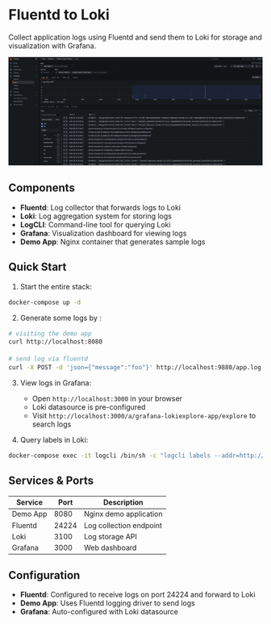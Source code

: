 # Fluentd to Loki

Collect application logs using Fluentd and send them to Loki for storage and visualization with Grafana.

![screenshot](screenshot.png)

## Components

- **Fluentd**: Log collector that forwards logs to Loki
- **Loki**: Log aggregation system for storing logs
- **LogCLI**: Command-line tool for querying Loki
- **Grafana**: Visualization dashboard for viewing logs
- **Demo App**: Nginx container that generates sample logs

## Quick Start

1. Start the entire stack:
```bash
docker-compose up -d
```

2. Generate some logs by :
```bash
# visiting the demo app
curl http://localhost:8080

# send log via fluentd
curl -X POST -d 'json={"message":"foo"}' http://localhost:9880/app.log
```

3. View logs in Grafana:
   - Open `http://localhost:3000` in your browser
   - Loki datasource is pre-configured
   - Visit `http://localhost:3000/a/grafana-lokiexplore-app/explore` to search logs

4. Query labels in Loki:
```bash
docker-compose exec -it logcli /bin/sh -c "logcli labels --addr=http://loki:3100"
```

## Services & Ports

| Service | Port | Description |
|---------|------|-------------|
| Demo App | 8080 | Nginx demo application |
| Fluentd | 24224 | Log collection endpoint |
| Loki | 3100 | Log storage API |
| Grafana | 3000 | Web dashboard |

## Configuration

- **Fluentd**: Configured to receive logs on port 24224 and forward to Loki
- **Demo App**: Uses Fluentd logging driver to send logs
- **Grafana**: Auto-configured with Loki datasource
